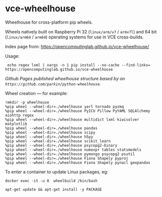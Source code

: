 # vce-wheelhouse
Wheelhouse for cross-platform pip wheels.

Wheels natively built on Raspberry Pi 32 (`linux/arm/v7` / `armv7l`) and 64 bit (`linux/arm64` / `arm64`) operating systems for use in VCE cross-builds.

Index page from: https://opencomputinglab.github.io/vce-wheelhouse/

Usage: 

```
 echo regex lxml | xargs -n 1 pip install --no-cache --find-links= https://opencomputinglab.github.io/vce-wheelhouse
 ```

*Github Pages published wheelhouse structure based by on `https://github.com/parkin/python-wheelhouse`.*


Wheel creation — for example:

```
!mkdir -p wheelhouse
%pip wheel --wheel-dir=./wheelhouse yarl tornado pyzmq
%pip wheel --wheel-dir=./wheelhouse PyICU Pillow PyYAML SQLAlchemy aiohttp regex
%pip wheel --wheel-dir=./wheelhouse multidict lxml kiwisolver matplotlib
%pip wheel --wheel-dir=./wheelhouse pandas
%pip wheel --wheel-dir=./wheelhouse scipy
%pip wheel --wheel-dir=./wheelhouse h5py
%pip wheel --wheel-dir=./wheelhouse scikit_learn
%pip wheel --wheel-dir=./wheelhouse psycopg2-binary
%pip wheel --wheel-dir=./wheelhouse numexpr tables statsmodels
%pip wheel --wheel-dir=./wheelhouse pymongo psycopg2 psutil
%pip wheel --wheel-dir=./wheelhouse Fiona Shapely pyproj
%pip wheel --wheel-dir=./wheelhouse Fiona Shapely pynacl geopandas
```

To enter a container to update Linux packages, eg:

```
docker exec -it -u 0  wheelbuild /bin/bash

apt-get update && apt-get install -y PACKAGE
```
